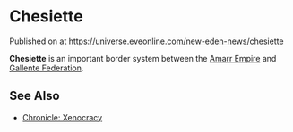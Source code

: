 # Chesiette
Published on  at https://universe.eveonline.com/new-eden-news/chesiette

**Chesiette** is an important border system between the [Amarr Empire](6BPFRy27fN4LnYlIyzvEwo) and [Gallente Federation](4bufc5OaK80rlo20Pez6gK).

See Also
--------
-   [Chronicle: Xenocracy](59BZ8D6BhMjkWBbR7CBeKJ)
